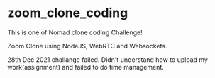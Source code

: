 # zoom_clone_coding

This is one of Nomad clone coding Challenge!

Zoom Clone using NodeJS, WebRTC and Websockets.


28th Dec 2021 challange failed. Didn't understand how to upload my work(assignment)
and failed to do time management.
